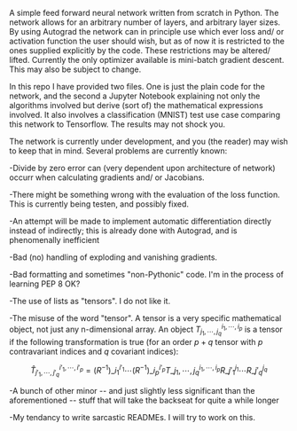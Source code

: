 A simple feed forward neural network written from scratch in Python. 
The network allows for an arbitrary number of layers, and arbitrary layer sizes. 
By using Autograd the network can in principle use which ever loss and/ or activation function the user should wish, but as of now it is restricted to the ones supplied explicitly by the code. These restrictions may be altered/ lifted.
Currently the only optimizer available is mini-batch gradient descent. This may also be subject to change.

In this repo I have provided two files. One is just the plain code for the network, and the second a Jupyter Notebook explaining not only the algorithms involved but derive (sort of) the mathematical expressions involved. It also involves a classification (MNIST) test use case comparing this network to Tensorflow. The results may not shock you.

The network is currently under development, and you (the reader) may wish to keep that in mind. Several problems are currently known:

  -Divide by zero error can (very dependent upon architecture of network) occurr when calculating gradients and/ or Jacobians.
  
  -There might be something wrong with the evaluation of the loss function. This is currently being testen, and possibly fixed.
  
  -An attempt will be made to implement automatic differentiation directly instead of indirectly; this is already done with Autograd, and is phenomenally inefficient 
  
  -Bad (no) handling of exploding and vanishing gradients. 
  
  -Bad formatting and sometimes "non-Pythonic" code. I'm in the process of learning PEP 8 OK?
  
  -The use of lists as "tensors". I do not like it.
  
  -The misuse of the word "tensor". A tensor is a very specific mathematical object, not just any n-dimensional array. An object $T_{j_1,\cdots,j_q}^{i_1,\cdots,i_p}$ is a tensor if the following transformation is true (for an order $p+q$ tensor with $p$ contravariant indices and $q$ covariant indices):
  
$$
\hat{T}_{j'_1,\cdots,j'_q}^{i'_1,\cdots,i'_p}=(R^{-1})\_{i_1}^{i'_1}  \cdots  (R^{-1})\_{i_p}^{i'_p}T\_{j_1,\cdots,j_q}^{i_1,\cdots,i_p}R\_{j'_1}^{j_1}\cdots R\_{j'_q}^{j_q}
$$
  
-A bunch of other minor -- and just slightly less significant than the aforementioned -- stuff that will take the backseat for quite a while longer  

-My tendancy to write sarcastic READMEs. I will try to work on this.
